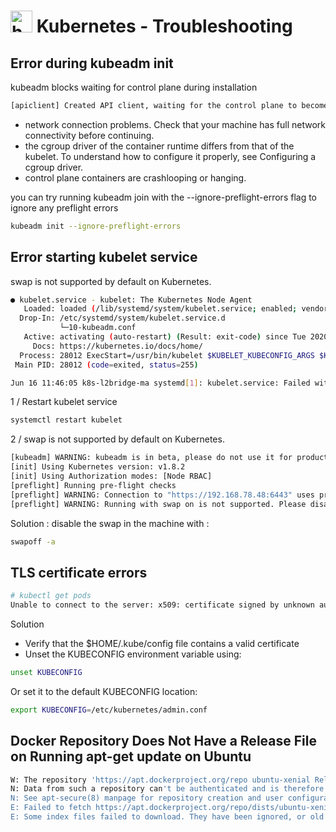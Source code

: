  #   <img src="https://github.com/user-attachments/assets/d567506b-5944-4e20-9517-0cd22e0e2769" width="35" title="hover text"> Kubernetes - Troubleshooting

## Error during kubeadm init
kubeadm blocks waiting for control plane during installation
```bash
[apiclient] Created API client, waiting for the control plane to become ready
```
* network connection problems. Check that your machine has full network connectivity before continuing.
* the cgroup driver of the container runtime differs from that of the kubelet. To understand how to configure it properly, see Configuring a cgroup driver.
* control plane containers are crashlooping or hanging.
  
 you can try running kubeadm join with the --ignore-preflight-errors flag to ignore any preflight errors
```bash
kubeadm init --ignore-preflight-errors
```
## Error starting kubelet service
swap is not supported by default on Kubernetes. 
```bash
● kubelet.service - kubelet: The Kubernetes Node Agent
   Loaded: loaded (/lib/systemd/system/kubelet.service; enabled; vendor preset: enabled)
  Drop-In: /etc/systemd/system/kubelet.service.d
           └─10-kubeadm.conf
   Active: activating (auto-restart) (Result: exit-code) since Tue 2020-06-16 11:46:05 UTC; 9s ago
     Docs: https://kubernetes.io/docs/home/
  Process: 28012 ExecStart=/usr/bin/kubelet $KUBELET_KUBECONFIG_ARGS $KUBELET_CONFIG_ARGS $KUBELET_KUBEADM_ARGS $KUBELET_EXTRA_ARGS (code=exited, status=255)
 Main PID: 28012 (code=exited, status=255)

Jun 16 11:46:05 k8s-l2bridge-ma systemd[1]: kubelet.service: Failed with result 'exit-code'.
```
 1 / Restart kubelet service 

```bash
systemctl restart kubelet
```
 2 / swap is not supported by default on Kubernetes. 
 ```bash
[kubeadm] WARNING: kubeadm is in beta, please do not use it for production clusters.
[init] Using Kubernetes version: v1.8.2
[init] Using Authorization modes: [Node RBAC]
[preflight] Running pre-flight checks
[preflight] WARNING: Connection to "https://192.168.78.48:6443" uses proxy "http://user:pwd@192.168.78.15:3128/". If that is not intended, adjust your proxy settings
[preflight] WARNING: Running with swap on is not supported. Please disable swap or set kubelet's --fail-swap-on flag to false.
```
Solution :
disable the swap in the machine with :
```bash
swapoff -a
```

## TLS certificate errors
```bash
# kubectl get pods
Unable to connect to the server: x509: certificate signed by unknown authority (possibly because of "crypto/rsa: verification error" while trying to verify candidate authority certificate "kubernetes")
```
Solution
* Verify that the $HOME/.kube/config file contains a valid certificate
* Unset the KUBECONFIG environment variable using:
```bash
unset KUBECONFIG
```
Or set it to the default KUBECONFIG location:
```bash
export KUBECONFIG=/etc/kubernetes/admin.conf
```
## Docker Repository Does Not Have a Release File on Running apt-get update on Ubuntu 
```bash
W: The repository 'https://apt.dockerproject.org/repo ubuntu-xenial Release' does not have a Release file.
N: Data from such a repository can't be authenticated and is therefore potentially dangerous to use.
N: See apt-secure(8) manpage for repository creation and user configuration details.
E: Failed to fetch https://apt.dockerproject.org/repo/dists/ubuntu-xenial/main/binary-amd64/Packages
E: Some index files failed to download. They have been ignored, or old ones used instead.```

